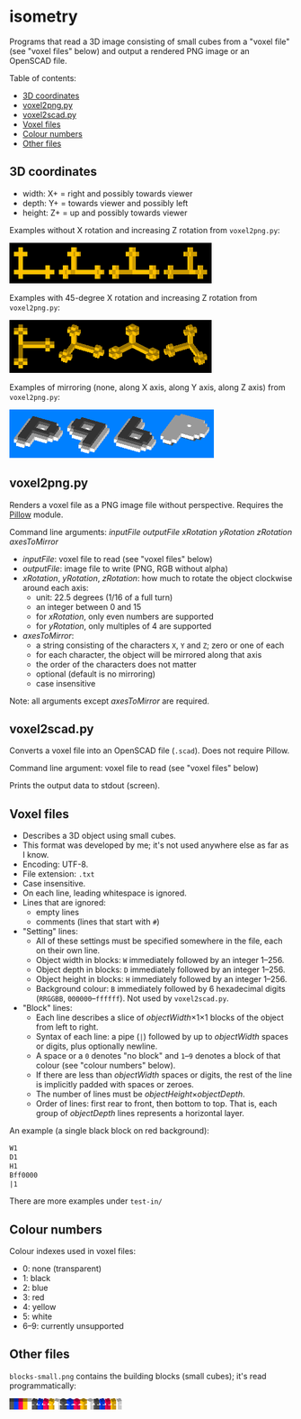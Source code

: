 # isometry
Programs that read a 3D image consisting of small cubes from a "voxel file" (see "voxel files" below) and output a rendered PNG image or an OpenSCAD file.

Table of contents:
* [3D coordinates](#3d-coordinates)
* [voxel2png.py](#voxel2pngpy)
* [voxel2scad.py](#voxel2scadpy)
* [Voxel files](#voxel-files)
* [Colour numbers](#colour-numbers)
* [Other files](#other-files)

## 3D coordinates
* width: X+ = right and possibly towards viewer
* depth: Y+ = towards viewer and possibly left
* height: Z+ = up and possibly towards viewer

Examples without X rotation and increasing Z rotation from `voxel2png.py`:

![examples without X rotation](example-xrot0.png)

Examples with 45-degree X rotation and increasing Z rotation from `voxel2png.py`:

![examples with 45-degree X rotation](example-xrot45.png)

Examples of mirroring (none, along X axis, along Y axis, along Z axis) from `voxel2png.py`:

![examples of mirroring with the letter P](mirroring.png)

## voxel2png.py
Renders a voxel file as a PNG image file without perspective. Requires the [Pillow](https://python-pillow.org) module.

Command line arguments: *inputFile outputFile xRotation yRotation zRotation axesToMirror*
* *inputFile*: voxel file to read (see "voxel files" below)
* *outputFile*: image file to write (PNG, RGB without alpha)
* *xRotation*, *yRotation*, *zRotation*: how much to rotate the object clockwise around each axis:
  * unit: 22.5 degrees (1/16 of a full turn)
  * an integer between 0 and 15
  * for *xRotation*, only even numbers are supported
  * for *yRotation*, only multiples of 4 are supported
* *axesToMirror*:
  * a string consisting of the characters `X`, `Y` and `Z`; zero or one of each
  * for each character, the object will be mirrored along that axis
  * the order of the characters does not matter
  * optional (default is no mirroring)
  * case insensitive

Note: all arguments except *axesToMirror* are required.

## voxel2scad.py
Converts a voxel file into an OpenSCAD file (`.scad`). Does not require Pillow.

Command line argument: voxel file to read (see "voxel files" below)

Prints the output data to stdout (screen).

## Voxel files
* Describes a 3D object using small cubes.
* This format was developed by me; it's not used anywhere else as far as I know.
* Encoding: UTF-8.
* File extension: `.txt`
* Case insensitive.
* On each line, leading whitespace is ignored.
* Lines that are ignored:
  * empty lines
  * comments (lines that start with `#`)
* "Setting" lines:
  * All of these settings must be specified somewhere in the file, each on their own line.
  * Object width in blocks: `W` immediately followed by an integer 1&ndash;256.
  * Object depth in blocks: `D` immediately followed by an integer 1&ndash;256.
  * Object height in blocks: `H` immediately followed by an integer 1&ndash;256.
  * Background colour: `B` immediately followed by 6 hexadecimal digits (`RRGGBB`, `000000`&ndash;`ffffff`). Not used by `voxel2scad.py`.
* "Block" lines:
  * Each line describes a slice of *objectWidth*&times;1&times;1 blocks of the object from left to right.
  * Syntax of each line: a pipe (`|`) followed by up to *objectWidth* spaces or digits, plus optionally newline.
  * A space or a `0` denotes "no block" and `1`&ndash;`9` denotes a block of that colour (see "colour numbers" below).
  * If there are less than *objectWidth* spaces or digits, the rest of the line is implicitly padded with spaces or zeroes.
  * The number of lines must be *objectHeight*&times;*objectDepth*.
  * Order of lines: first rear to front, then bottom to top. That is, each group of *objectDepth* lines represents a horizontal layer.

An example (a single black block on red background):
```
W1
D1
H1
Bff0000
|1
```

There are more examples under `test-in/`

## Colour numbers
Colour indexes used in voxel files:
* 0: none (transparent)
* 1: black
* 2: blue
* 3: red
* 4: yellow
* 5: white
* 6&ndash;9: currently unsupported

## Other files
`blocks-small.png` contains the building blocks (small cubes); it's read programmatically:

![the building blocks](blocks-small.png)
